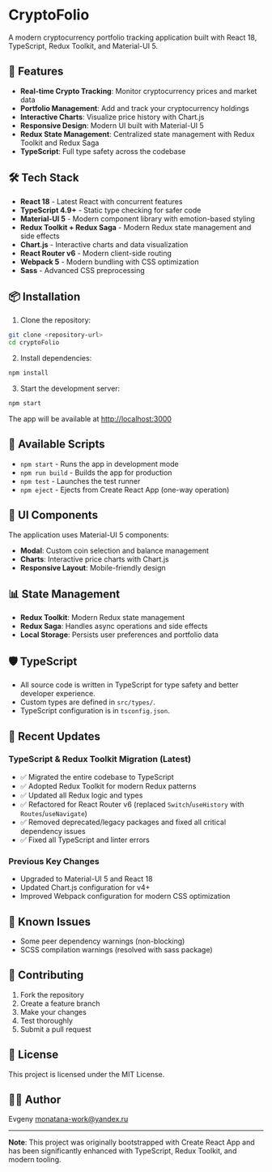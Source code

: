 # CryptoFolio

A modern cryptocurrency portfolio tracking application built with React 18, TypeScript, Redux Toolkit, and Material-UI 5.

## 🚀 Features

- **Real-time Crypto Tracking**: Monitor cryptocurrency prices and market data
- **Portfolio Management**: Add and track your cryptocurrency holdings
- **Interactive Charts**: Visualize price history with Chart.js
- **Responsive Design**: Modern UI built with Material-UI 5
- **Redux State Management**: Centralized state management with Redux Toolkit and Redux Saga
- **TypeScript**: Full type safety across the codebase

## 🛠 Tech Stack

- **React 18** - Latest React with concurrent features
- **TypeScript 4.9+** - Static type checking for safer code
- **Material-UI 5** - Modern component library with emotion-based styling
- **Redux Toolkit + Redux Saga** - Modern Redux state management and side effects
- **Chart.js** - Interactive charts and data visualization
- **React Router v6** - Modern client-side routing
- **Webpack 5** - Modern bundling with CSS optimization
- **Sass** - Advanced CSS preprocessing

## 📦 Installation

1. Clone the repository:
```bash
git clone <repository-url>
cd cryptoFolio
```

2. Install dependencies:
```bash
npm install
```

3. Start the development server:
```bash
npm start
```

The app will be available at [http://localhost:3000](http://localhost:3000)

## 🔧 Available Scripts

- `npm start` - Runs the app in development mode
- `npm run build` - Builds the app for production
- `npm test` - Launches the test runner
- `npm eject` - Ejects from Create React App (one-way operation)

## 🎨 UI Components

The application uses Material-UI 5 components:
- **Modal**: Custom coin selection and balance management
- **Charts**: Interactive price charts with Chart.js
- **Responsive Layout**: Mobile-friendly design

## 📊 State Management

- **Redux Toolkit**: Modern Redux state management
- **Redux Saga**: Handles async operations and side effects
- **Local Storage**: Persists user preferences and portfolio data

## 🛡️ TypeScript

- All source code is written in TypeScript for type safety and better developer experience.
- Custom types are defined in `src/types/`.
- TypeScript configuration is in `tsconfig.json`.

## 🔄 Recent Updates

### TypeScript & Redux Toolkit Migration (Latest)
- ✅ Migrated the entire codebase to TypeScript
- ✅ Adopted Redux Toolkit for modern Redux patterns
- ✅ Updated all Redux logic and types
- ✅ Refactored for React Router v6 (replaced `Switch`/`useHistory` with `Routes`/`useNavigate`)
- ✅ Removed deprecated/legacy packages and fixed all critical dependency issues
- ✅ Fixed all TypeScript and linter errors

### Previous Key Changes
- Upgraded to Material-UI 5 and React 18
- Updated Chart.js configuration for v4+
- Improved Webpack configuration for modern CSS optimization

## 🚨 Known Issues

- Some peer dependency warnings (non-blocking)
- SCSS compilation warnings (resolved with sass package)

## 🤝 Contributing

1. Fork the repository
2. Create a feature branch
3. Make your changes
4. Test thoroughly
5. Submit a pull request

## 📄 License

This project is licensed under the MIT License.

## 👨‍💻 Author

Evgeny <monatana-work@yandex.ru>

---

**Note**: This project was originally bootstrapped with Create React App and has been significantly enhanced with TypeScript, Redux Toolkit, and modern tooling.

